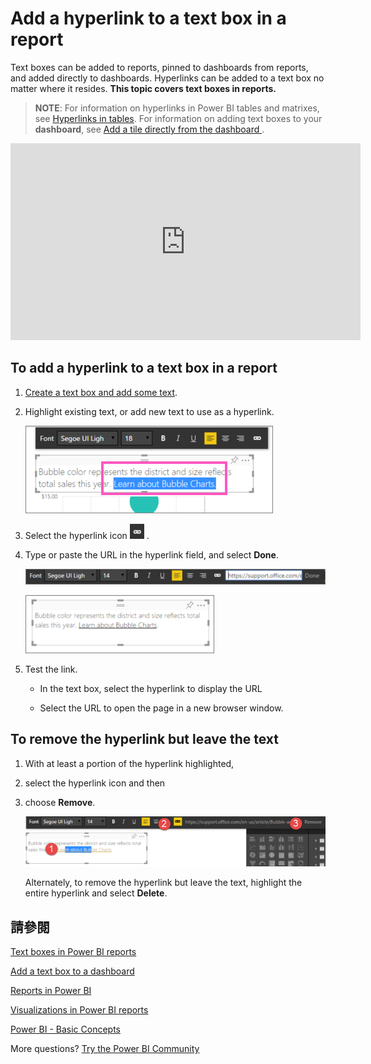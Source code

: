 <properties
   pageTitle="Add a hyperlink to a text box in a Power BI report"
   description="Add a hyperlink to a Text Box in Power BI"
   services="powerbi"
   documentationCenter=""
   authors="mihart"
   manager="mblythe"
   backup=""
   editor=""
   tags=""
   featuredVideoId="_3q6VEBhGew"
   qualityFocus="no"
   qualityDate=""/>

<tags
   ms.service="powerbi"
   ms.devlang="NA"
   ms.topic="article"
   ms.tgt_pltfrm="NA"
   ms.workload="powerbi"
   ms.date="10/08/2016"
   ms.author="mihart"/>

# Add a hyperlink to a text box in a report

Text boxes can be added to reports, pinned to dashboards from reports, and added directly to dashboards. Hyperlinks can be added to a text box no matter where it resides. **This topic covers text boxes in reports.**

><bpt id="p1">**</bpt>NOTE<ept id="p1">**</ept>: For information on hyperlinks in Power BI tables and matrixes, see <bpt id="p2">[</bpt>Hyperlinks in tables<ept id="p2">](powerbi-service-hyperlinks-in-tables.md)</ept>. For information on adding text boxes to your <bpt id="p1">**</bpt>dashboard<ept id="p1">**</ept>, see <bpt id="p2">[</bpt>Add a tile directly from the dashboard <ept id="p2">](powerbi-service-add-a-widget-to-a-dashboard.md)</ept>. 

<iframe width="560" height="315" src="https://www.youtube.com/embed/_3q6VEBhGew?list=PL1N57mwBHtN0JFoKSR0n-tBkUJHeMP2cP" frameborder="0" allowfullscreen></iframe>


## To add a hyperlink to a text box in a report

1.  <bpt id="p1">[</bpt>Create a text box and add some text<ept id="p1">](powerbi-service-text-boxes-in-reports.md)</ept>. 

2.  Highlight existing text, or add new text to use as a hyperlink.

    ![](media/powerbi-service-add-a-hyperlink-to-a-text-box/PBI_textBoxHyperlink.png)

3.  Select the hyperlink icon  <ph id="ph1">![](media/powerbi-service-add-a-hyperlink-to-a-text-box/PBI_hyperlink.png)</ph> .

4.  Type or paste the URL in the hyperlink field, and select <bpt id="p1">**</bpt>Done<ept id="p1">**</ept>.

    ![](media/powerbi-service-add-a-hyperlink-to-a-text-box/PBI_addHyperlinkURL.png)

    ![](media/powerbi-service-add-a-hyperlink-to-a-text-box/PBI_AddedHyperlink.png)

5.  Test the link.  

    -  In the text box, select the hyperlink to display the URL

    -  Select the URL to open the page in a new browser window.


## To remove the hyperlink but leave the text

1.  With at least a portion of the hyperlink highlighted,

2.  select the hyperlink icon and then

3.  choose <bpt id="p1">**</bpt>Remove<ept id="p1">**</ept>. 

    ![](media/powerbi-service-add-a-hyperlink-to-a-text-box/PBI_removeHyperlink.png)

    Alternately, to remove the hyperlink but leave the text, highlight the entire hyperlink and select <bpt id="p1">**</bpt>Delete<ept id="p1">**</ept>.


## 請參閱

[Text boxes in Power BI reports](powerbi-service-text-boxes-in-reports.md)

[Add a text box to a dashboard ](powerbi-service-add-a-widget-to-a-dashboard.md)

[Reports in Power BI](powerbi-service-reports.md)

[Visualizations in Power BI reports](powerbi-service-visualizations-for-reports.md)

[Power BI - Basic Concepts](powerbi-service-basic-concepts.md)

More questions? [Try the Power BI Community](http://community.powerbi.com/)

